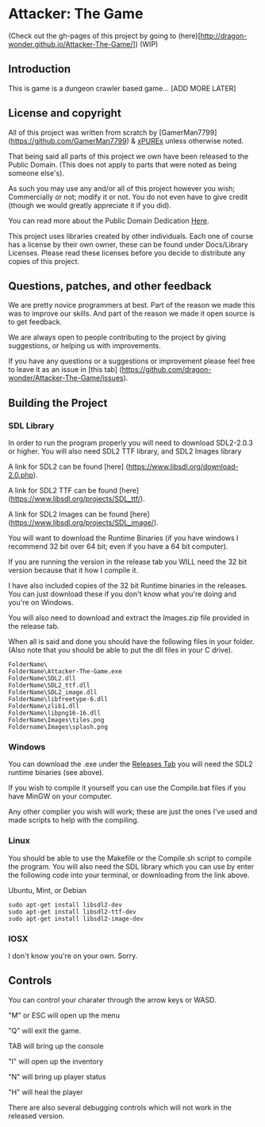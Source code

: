 # Attacker: The Game

(Check out the gh-pages of this project by going to (here)[http://dragon-wonder.github.io/Attacker-The-Game/]) (WIP)

## Introduction

This is game is a dungeon crawler based game... [ADD MORE LATER]


## License and copyright

All of this project was written from scratch by [GamerMan7799] (https://github.com/GamerMan7799) & [xPUREx](https://github.com/xPUREx) unless otherwise noted.

That being said all parts of this project we own have been released to the Public Domain. (This does not apply to parts that were noted as being someone else's). 

As such you may use any and/or all of this project however you wish; Commercially or not; modify it or not. You do not even have to give credit (though we would greatly appreciate it if you did).

You can read more about the Public Domain Dedication [Here](http://unlicense.org/).

This project uses libraries created by other individuals. Each one of course has a license by their own owner, these can be found under Docs/Library Licenses.
Please read these licenses before you decide to distribute any copies of this project.

## Questions, patches, and other feedback

We are pretty novice programmers at best. Part of the reason we made this was to improve our skills. And part of the reason we made it open source is to get feedback.

We are always open to people contributing to the project by giving suggestions, or helping us with improvements. 

If you have any questions or a suggestions or improvement please feel free to leave it as an issue in [this tab] (https://github.com/dragon-wonder/Attacker-The-Game/issues).

## Building the Project

### SDL Library

In order to run the program properly you will need to download SDL2-2.0.3 or higher. 
You will also need SDL2 TTF library, and SDL2 Images library

A link for SDL2 can be found [here] (https://www.libsdl.org/download-2.0.php).

A link for SDL2 TTF can be found [here] (https://www.libsdl.org/projects/SDL_ttf/).

A link for SDL2 Images can be found [here] (https://www.libsdl.org/projects/SDL_image/).

You will want to download the Runtime Binaries (if you have windows I recommend 32 bit over 64 bit; even if you have a 64 bit computer).

If you are running the version in the release tab you WILL need the 32 bit version because that it how I compile it.

I have also included copies of the 32 bit Runtime binaries in the releases. You can just download these if you don't know what you're doing and you're on Windows.

You will also need to download and extract the Images.zip file provided in the release tab.

When all is said and done you should have the following files in your folder. (Also note that you should be able to put the dll files in your C drive).

```
FolderName\
FolderName\Attacker-The-Game.exe
FolderName\SDL2.dll
FolderName\SDL2_ttf.dll
FolderName\SDL2_image.dll
FolderName\libfreetype-6.dll
FolderName\zlib1.dll
FolderName\libpng16-16.dll
FolderName\Images\tiles.png
Foldername\Images\splash.png
```

### Windows

You can download the .exe under the [Releases Tab](https://github.com/dragon-wonder/Attacker-The-Game/releases) you will need the SDL2 runtime binaries (see above).

If you wish to compile it yourself you can use the Compile.bat files if you have MinGW on your computer.

Any other complier you wish will work; these are just the ones I've used and made scripts to help with the compiling.
	
### Linux

You should be able to use the Makefile or the Compile.sh script to compile the program. You will also need the SDL library which you can use by enter the following code into your terminal, or downloading from the link above.

Ubuntu, Mint, or Debian

``` 
sudo apt-get install libsdl2-dev
sudo apt-get install libsdl2-ttf-dev
sudo apt-get install libsdl2-image-dev
```

### IOSX

I don't know you're on your own. Sorry.

## Controls

You can control your charater through the arrow keys or WASD.

"M" or ESC will open up the menu

"Q" will exit the game.

TAB will bring up the console

"I" will open up the inventory

"N" will bring up player status

"H" will heal the player

There are also several debugging controls which will not work in the released version.
